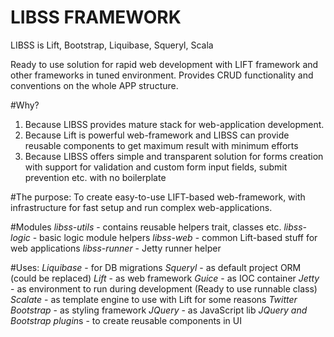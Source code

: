 LIBSS FRAMEWORK
==============

LIBSS is Lift, Bootstrap, Liquibase, Squeryl, Scala

Ready to use solution for rapid web development with LIFT framework and other frameworks in tuned environment.
Provides CRUD functionality and conventions on the whole APP structure.

#Why?
1. Because LIBSS provides mature stack for web-application development.
2. Because Lift is powerful web-framework and LIBSS can provide reusable components to get maximum result with minimum efforts
3. Because LIBSS offers simple and transparent solution for forms creation with support for validation and custom form input fields, submit prevention etc. with no boilerplate

#The purpose:
To create easy-to-use LIFT-based web-framework, with infrastructure for fast setup and run complex web-applications.

#Modules
    *libss-utils*       - contains reusable helpers trait, classes etc.
    *libss-logic*       - basic logic module helpers
    *libss-web*         - common Lift-based stuff for web applications
    *libss-runner*      - Jetty runner helper

#Uses:
    *Liquibase*         - for DB migrations
    *Squeryl*           - as default project ORM (could be replaced)
    *Lift*              - as web framework
    *Guice*             - as IOC container
    *Jetty*             - as environment to run during development (Ready to use runnable class)
    *Scalate*           - as template engine to use with Lift for some reasons
    *Twitter Bootstrap* - as styling framework
    *JQuery*            - as JavaScript lib
    *JQuery and Bootstrap plugin*s - to create reusable components in UI
